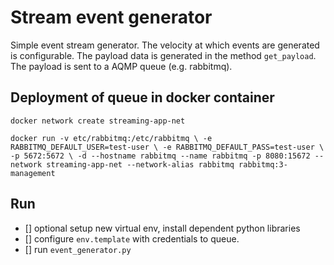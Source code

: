 
# Stream event generator

Simple event stream generator. The velocity at which events are generated is configurable.
The payload data is generated in the method `get_payload`.
The payload is sent to a AQMP queue (e.g. rabbitmq).


## Deployment of queue in docker container
`docker network create streaming-app-net`

`docker run -v etc/rabbitmq:/etc/rabbitmq \
-e RABBITMQ_DEFAULT_USER=test-user \
-e RABBITMQ_DEFAULT_PASS=test-user \
-p 5672:5672 \
-d --hostname rabbitmq --name rabbitmq -p 8080:15672 --network streaming-app-net --network-alias rabbitmq rabbitmq:3-management`


## Run
- [] optional setup new virtual env, install dependent python libraries
- [] configure `env.template` with credentials to queue.
- [] run `event_generator.py`
